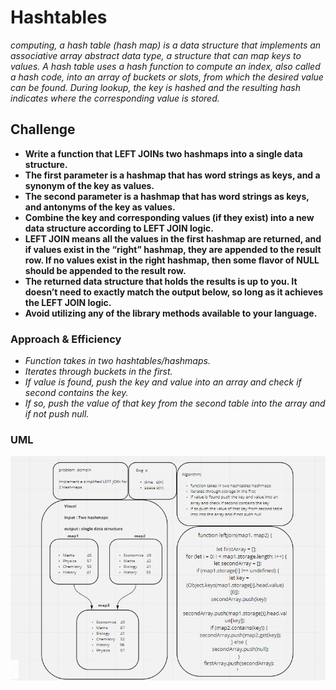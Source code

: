 # Hashtables

 *computing, a hash table (hash map) is a data structure that implements an associative array abstract data type, a structure that can map keys to values. A hash table uses a hash function to compute an index, also called a hash code, into an array of buckets or slots, from which the desired value can be found. During lookup, the key is hashed and the resulting hash indicates where the corresponding value is stored.*

## Challenge

- **Write a function that LEFT JOINs two hashmaps into a single data structure.**
- **The first parameter is a hashmap that has word strings as keys, and a synonym of the key as values.**
- **The second parameter is a hashmap that has word strings as keys, and antonyms of the key as values.**
- **Combine the key and corresponding values (if they exist) into a new data structure according to LEFT JOIN logic.**
- **LEFT JOIN means all the values in the first hashmap are returned, and if values exist in the “right” hashmap, they are appended to the result row. If no values exist in the right hashmap, then some flavor of NULL should be appended to the result row.**
- **The returned data structure that holds the results is up to you. It doesn’t need to exactly match the output below, so long as it achieves the LEFT JOIN logic.**
- **Avoid utilizing any of the library methods available to your language.**

### Approach & Efficiency

- *Function takes in two hashtables/hashmaps.*
- *Iterates through buckets in the first.*
- *If value is found, push the key and value into an array and check if second contains the key.*
- *If so, push the value of that key from the second table into the array and if not push null.*

### UML

![code-33](./code33.png)


  